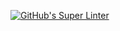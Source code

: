 [![GitHub's Super Linter](https://github.com/ICS20-Programming-SirineC/Unit1-04-HTML-CSS/workflows/GitHub's%20Super%20Linter/badge.svg)](https://github.com/ICS20-Programming-SirineC/Unit1-04-HTML-CSS/actions)